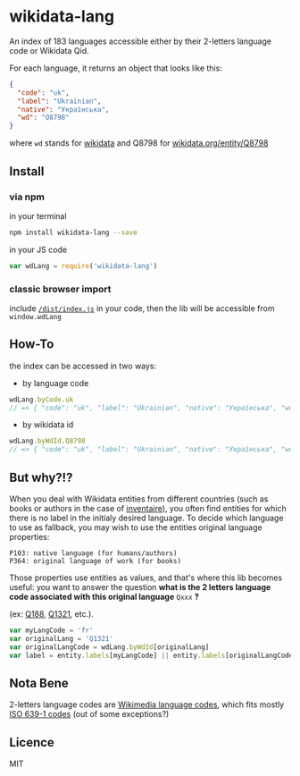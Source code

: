 wikidata-lang
====

An index of 183 languages accessible either by their 2-letters language code or Wikidata Qid.

For each language, it returns an object that looks like this:
```json
{
  "code": "uk",
  "label": "Ukrainian",
  "native": "Українська",
  "wd": "Q8798"
}
```
where `wd` stands for [wikidata](https://wikidata.org) and Q8798 for [wikidata.org/entity/Q8798](https://wikidata.org/entity/Q8798)


## Install

### via npm
in your terminal
```sh
npm install wikidata-lang --save
```
in your JS code
```javascript
var wdLang = require('wikidata-lang')
```

### classic browser import
include [`/dist/index.js`](https://raw.githubusercontent.com/inventaire/wikidata-lang/master/dist/index.js) in your code, then the lib will be accessible from `window.wdLang`

## How-To
the index can be accessed in two ways:

- by language code
```javascript
wdLang.byCode.uk
// => { "code": "uk", "label": "Ukrainian", "native": "Українська", "wd": "Q8798" }
```

- by wikidata id
```javascript
wdLang.byWdId.Q8798
// => { "code": "uk", "label": "Ukrainian", "native": "Українська", "wd": "Q8798" }
```

## But why?!?
When you deal with Wikidata entities from different countries (such as books or authors in the case of [inventaire](http://github.com/inventaire/inventaire)), you often find entities for which there is no label in the initialy desired language. To decide which language to use as fallback, you may wish to use the entities original language properties:
```
P103: native language (for humans/authors)
P364: original language of work (for books)
```
Those properties use entities as values, and that's where this lib becomes useful: you want to answer the question **what is the 2 letters language code associated with this original language** `Qxxx` **?**

(ex: [Q188](https://wikidata.org/entity/Q188), [Q1321](https://wikidata.org/entity/Q1321), etc.).
```javascript
var myLangCode = 'fr'
var originalLang = 'Q1321'
var originalLangCode = wdLang.byWdId[originalLang]
var label = entity.labels[myLangCode] || entity.labels[originalLangCode] || entity.labels['en']
```

## Nota Bene
2-letters language codes are [Wikimedia language codes](https://www.wikidata.org/wiki/Property:P424), which fits mostly [ISO 639-1 codes](https://en.wikipedia.org/wiki/List_of_ISO_639-1_codes) (out of some exceptions?)

## Licence
MIT
